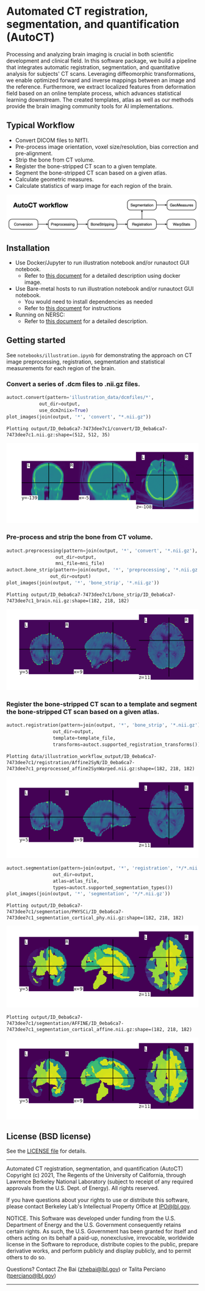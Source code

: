 # Automated CT registration, segmentation, and quantification (AutoCT)

Processing and analyzing brain imaging is crucial in both scientific 
development and clinical field. In this software package, we build a 
pipeline that integrates automatic registration, segmentation, and 
quantitative analysis for subjects' CT scans. Leveraging diffeomorphic transformations, we enable optimized forward and inverse mappings between an image and the reference. Furthermore, we extract localized features from deformation field based on an online template process, which advances statistical learning downstream. The created templates, atlas as well as our methods provide the brain imaging community tools for AI implementations.     

## Typical Workflow
- Convert DICOM files to NIfTI.
- Pre-process image orientation, voxel size/resolution, bias correction and pre-alignment.
- Strip the bone from CT volume.
- Register the bone-stripped CT scan to a given template.
- Segment the bone-stripped CT scan based on a given atlas.
- Calculate geometric measures.
- Calculate statistics of warp image for each region of the brain.

![png](docs/flowchart.png)

## Installation
   - Use Docker/Jupyter to run illustration notebook and/or runautoct GUI notebook.
      - Refer to [this document](./docs/docker.md) for a detailed description using docker image.
   - Use Bare-metal hosts to run illustration notebook and/or runautoct GUI notebook.
      - You would need to install dependencies as needed
      - Refer to [this document](./docs/baremetal.md) for instructions
   - Running on NERSC:
      - Refer to [this document](./docs/nersc.md) for a detailed description.

## Getting started

See `notebooks/illustration.ipynb` for demonstrating the approach on CT image preprocessing, registration, segmentation and statistical measurements for each region of the brain. 

### Convert a series of .dcm files to .nii.gz files.


```python
autoct.convert(pattern='illustration_data/dcmfiles/*',
            out_dir=output, 
            use_dcm2niix=True)
plot_images(join(output, '*', 'convert', "*.nii.gz"))
```

    Plotting output/ID_0eba6ca7-7473dee7c1/convert/ID_0eba6ca7-7473dee7c1.nii.gz:shape=(512, 512, 35)



    
![png](docs/output_original.png)
    


### Pre-process and strip the bone from CT volume.


```python
autoct.preprocessing(pattern=join(output, '*', 'convert', '*.nii.gz'), 
                  out_dir=output,
                  mni_file=mni_file)
autoct.bone_strip(pattern=join(output, '*', 'preprocessing', '*.nii.gz'),
                out_dir=output)
plot_images(join(output, '*', 'bone_strip', '*.nii.gz'))
```

    Plotting output/ID_0eba6ca7-7473dee7c1/bone_strip/ID_0eba6ca7-7473dee7c1_brain.nii.gz:shape=(182, 218, 182)



    
![png](docs/output_bonestrip.png)
    


### Register the bone-stripped CT scan to a template and segment the bone-stripped CT scan based on a given atlas.


```python
autoct.registration(pattern=join(output, '*', 'bone_strip', '*.nii.gz'), 
                 out_dir=output, 
                 template=template_file,
                 transforms=autoct.supported_registration_transforms())
```
    Plotting data/illustration_workflow_output/ID_0eba6ca7-7473dee7c1/registration/Affine2SyN/ID_0eba6ca7-7473dee7c1_preprocessed_affine2SynWarped.nii.gz:shape=(182, 218, 182)
    
    
![png](docs/output_warped.png)

    
```python
autoct.segmentation(pattern=join(output, '*', 'registration', '*/*.nii.gz'), 
                 out_dir=output, 
                 atlas=atlas_file,
                 types=autoct.supported_segmentation_types())
plot_images(join(output, '*', 'segmentation', '*/*.nii.gz'))
```

    Plotting output/ID_0eba6ca7-7473dee7c1/segmentation/PHYSCi/ID_0eba6ca7-7473dee7c1_segmentation_cortical_phy.nii.gz:shape=(182, 218, 182)

    
![png](docs/output_seg_phy.png)
    


    Plotting output/ID_0eba6ca7-7473dee7c1/segmentation/AFFINE/ID_0eba6ca7-7473dee7c1_segmentation_cortical_affine.nii.gz:shape=(182, 218, 182)



    
![png](docs/output_seg_aff.png)
    
## License (BSD license)
See the [LICENSE file](licence.txt) for details.

****************************

Automated CT registration, segmentation, and quantification (AutoCT) 
Copyright (c) 2021, The Regents of the University of California,
through Lawrence Berkeley National Laboratory (subject to receipt of
any required approvals from the U.S. Dept. of Energy). All rights reserved.

If you have questions about your rights to use or distribute this software,
please contact Berkeley Lab's Intellectual Property Office at
IPO@lbl.gov.

NOTICE.  This Software was developed under funding from the U.S. Department
of Energy and the U.S. Government consequently retains certain rights.  As
such, the U.S. Government has been granted for itself and others acting on
its behalf a paid-up, nonexclusive, irrevocable, worldwide license in the
Software to reproduce, distribute copies to the public, prepare derivative 
works, and perform publicly and display publicly, and to permit others to do so.

Questions? Contact Zhe Bai (zhebai@lbl.gov) or Talita Perciano (tperciano@lbl.gov)
****************************
